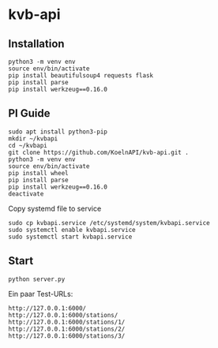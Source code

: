 kvb-api
=======

## Installation

	python3 -m venv env
	source env/bin/activate
	pip install beautifulsoup4 requests flask
	pip install parse
	pip install werkzeug==0.16.0

## PI Guide

    sudo apt install python3-pip 
    mkdir ~/kvbapi
    cd ~/kvbapi
    git clone https://github.com/KoelnAPI/kvb-api.git .
    python3 -m venv env
	source env/bin/activate
    pip install wheel
    pip install parse
    pip install werkzeug==0.16.0
    deactivate


Copy systemd file to service

    sudo cp kvbapi.service /etc/systemd/system/kvbapi.service
    sudo systemctl enable kvbapi.service
    sudo systemctl start kvbapi.service


## Start

    python server.py



Ein paar Test-URLs:

    http://127.0.0.1:6000/
    http://127.0.0.1:6000/stations/
    http://127.0.0.1:6000/stations/1/
    http://127.0.0.1:6000/stations/2/
    http://127.0.0.1:6000/stations/3/
